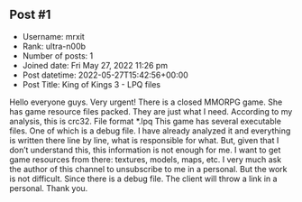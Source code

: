 ## Post #1
- Username: mrxit
- Rank: ultra-n00b
- Number of posts: 1
- Joined date: Fri May 27, 2022 11:26 pm
- Post datetime: 2022-05-27T15:42:56+00:00
- Post Title: King of Kings 3 - LPQ files

Hello everyone guys. Very urgent! There is a closed MMORPG game. She has game resource files packed. They are just what I need. According to my analysis, this is crc32. File format *.lpq
This game has several executable files. One of which is a debug file. I have already analyzed it and everything is written there line by line, what is responsible for what. But, given that I don’t understand this, this information is not enough for me. I want to get game resources from there: textures, models, maps, etc. I very much ask the author of this channel to unsubscribe to me in a personal. But the work is not difficult. Since there is a debug file. The client will throw a link in a personal. Thank you.
